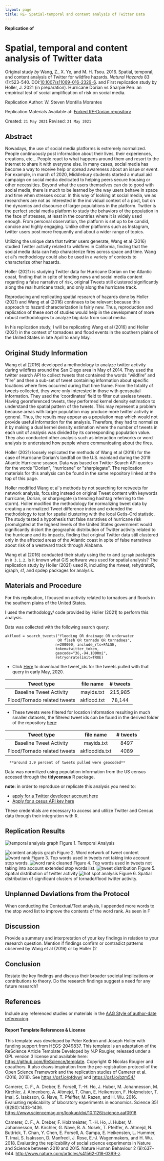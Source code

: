 ```yaml
---
layout: page
title: RE- Spatial-temporal and content analysis of Twitter Data
---
```



**Replication of**
# Spatial, temporal and content analysis of Twitter data

Original study *by* Wang, Z., X. Ye, and M. H. Tsou. 2016. Spatial, temporal, and content analysis of Twitter for wildfire hazards. *Natural Hazards* 83 (1):523–540. DOI:[10.1007/s11069-016-2329-6](https://doi.org/10.1007/s11069-016-2329-6).
and
First replication study by Holler, J. 2021 (in preparation). Hurricane Dorian vs Sharpie Pen: an empirical test of social amplification of risk on social media.

Replication Author:
W. Steven Montilla Morantes

Replication Materials Available at: [Forked RE-Dorian repository](https://github.com/stevenmontilla/RE-Dorian)

Created: `21 May 2021`
Revised: `21 May 2021`

## Abstract

Nowadays, the use of social media platforms is extremely normalized. People continuously post information about their lives, their experiences, creations, etc... People react to what happens around them and resort to the internet to share it with everyone else. In many cases, social media has become a  way to receive help or spread awareness about an issue or event. For example, in march of 2020, Middlebury students started a mutual aid campaign on social media dedicated to helping peers secure housing or other necessities. Beyond what the users themselves can do to good with social media, there is much to be learned by the way users behave in space and time when stresses occur. In this way of looking at social media, we as researchers are not as interested in the individual context of a post, but on the dynamics and discourse of larger populations in the platform. Twitter is the perfect social media platform to study the behaviors of the population in the face of stresses, at least in the countries where it is widely used enough. From personal observation, the platform is set up to be candid, concise and highly engaging. Unlike other platforms such as Instagram, twitter users post more frequently and about a wider range of topics.

Utilizing the unique data that twitter users generate, Wang et al (2016) studied Twitter activity related to wildfires in California, finding that the social media data can help characterize fires across space and time. Wang et al's methodology could also be used in a variety of contexts to characterize other hazards.

Holler (2021) is studying Twitter data for Hurricane Dorian on the Atlantic coast, finding that in spite of tending news and social media content regarding a false narrative of risk, original Tweets still clustered significantly along the real hurricane track, and only along the hurricane track.

Reproducing and replicating spatial research of hazards done by Holler (2021) and Wang et al (2016) continues to be relevant because this approach to hazard characterization is fairly new. Thus, reproduction and replication of these sort of studies would help in the development of more robust methodologies to analyze big data from social media.

In his replication study, I will be replicating Wang et al (2016) and Holler (2021) in the context of tornadoes and flood events in the southern plains of the United States in late April to early May.



## Original Study Information

Wang et al (2016) developed a methodology to analyze twitter activity during wildfires around the San Diego area in May of 2014. They used the twitter search API to collect tweets that contained the words “wildfire” and “fire” and then a sub-set of tweet containing information about specific locations where fires occurred during that time frame. From the totality of tweets collected, they were only interested in those with geospatial information. They used the ‘coordinates’ field to filter out useless tweets. Having georeferenced tweets, they performed kernel density estimation to understand the spatial pattern of the tweets. This may represent a problem because areas with larger population may produce more twitter activity in general. Thus, the results may appear as a population map which would not provide useful information for the analysis. Therefore, they had to normalize it by making a dual kernel density estimation where the number of tweets in each unit of analysis was divided by its corresponding population value. They also conducted other analysis such as interaction networks or word analysis to understand how people where communicating about the fires.

Holler (2021) loosely replicated the methods of Wang et al (2016) for the case of Hurricane Dorian's landfall on the U.S. mainland during the 2019 Atlantic Hurricane season. Data was based on Twitter Search API queries for the words "Dorian", "hurricane" or "sharpiegate". The replication materials for this analysis can be found in the same repository linked at the top of this page.

Holler modified Wang et al's methods by not searching for retweets for network analysis, focusing instead on original Tweet content with keywords hurricane, Dorian, or sharpiegate (a trending hashtag referring to the storm). Holler modified the methodology for normalizing tweet data by creating a normalized Tweet difference index and extended the methodology to test for spatial clustering with the local Getis-Ord statistic. The study tested a hypothesis that false narratives of hurricane risk promulgated at the highest levels of the United States government would significantly distort the geographic distribution of Twitter activity related to the hurricane and its impacts, finding that original Twitter data still clustered only in the affected areas of the Atlantic coast in spite of false narratives about risk of a westward track through Alabama.

Wang et al (2016) conducted their study using the `tm` and `igraph` packages in `R 3.1.2`. Is it known what GIS software was used for spatial analysis?
The replication study by Holler (2021) used R, including the rtweet, rehydratoR, igraph, sf, and spdep packages for analysis.

## Materials and Procedure

For this replication, I focused on activity related to tornadoes and floods in the southern plains of the United States.

I used the methodology/ code provided by Holler (2021) to perform this analysis.

Data was collected with the following search query:
```
akflood = search_tweets("flooding OR drainage OR underwater
                        OR flash OR tornado OR tornadoes",
                       n=200000, include_rts=FALSE,
                       token=twitter_token,
                       geocode="36,-94,1000mi",
                       retryonratelimit=TRUE)
```                       
- Click [Here](https://github.com/stevenmontilla/RE-Dorian/tree/main/data/raw/public) to download the tweet_ids for the tweets pulled with that query in early May, 2020.  


|          **Tweet type**          |  **file name**  | **# tweets** |
|:----------------------------:|:-----------:|:--------:|
|    Baseline Tweet Activity   |  mayids.txt | 215,985  |
| Flood/Tornado related tweets | akflood.txt | 78,144   |


- These tweets were filtered for location information resulting in much smaller datasets, the filtered tweet ids can be found in the derived folder of the repository [here](https://github.com/stevenmontilla/RE-Dorian/tree/main/data/derived/public):

|          **Tweet type**          |  **file name**  | **# tweets** |
|:----------------------------:|:-----------:|:--------:|
|    Baseline Tweet Activity   |  mayids.txt | 8497  |
| Flood/Tornado related tweets | akfloodids.txt | 4089   |


      **around 3.9 percent of tweets pulled were geocoded**

Data was normilized using population information from the US census accesed through the **tidycensus** R package.

**note**: in order to reproduce or replicate this analysis you need to:
  - [apply for a Twitter developer account here](https://developer.twitter.com/en/apply-for-access)
  - [Apply for a cesus API key here](https://api.census.gov/data/key_signup.html)

These credentials are necessary to access and utilize Twitter and Census data through their integration with R.


## Replication Results


![temporal analysis graph](./results/figures/tweets_by_hour_akflood.png)
Figure 1. Temporal Analysis

![content analysis graph](./results/figures/word_network_akflood.png)
Figure 2. Word network of tweet content
![word rank](./results/figures/word_rank.png)
Figure 3. Top words used in tweets not taking into account stop words.
![word rank cleaned](./results/figures/word_rank_cleaned.png)
Figure 4. Top words used in tweets not taking into account extended stop words list.
![tweet distribution](./results/maps/tweet_distribution.png)
Figure 5. Spatial distribution of twitter activity
![hot spot analysis ](./results/maps/activityclusters.png)
Figure 6. Spatial distribution of significant clusters of tornado/flood twitter activity.

## Unplanned Deviations from the Protocol

When conducting the Contextual/Text analysis, I appended more words to the stop word list to improve the contents of the word rank. As seen in F

## Discussion

Provide a summary and interpretation of your key findings in relation to your research question. Mention if findings confirm or contradict patterns observed by Wang et al (2016) or by Holler (2

## Conclusion

Restate the key findings and discuss their broader societal implications or contributions to theory.
Do the research findings suggest a need for any future research?

## References

Include any referenced studies or materials in the [AAG Style of author-date referencing](https://www.tandf.co.uk//journals/authors/style/reference/tf_USChicagoB.pdf).

####  Report Template References & License

This template was developed by Peter Kedron and Joseph Holler with funding support from HEGS-2049837. This template is an adaptation of the ReScience Article Template Developed by N.P Rougier, released under a GPL version 3 license and available here: https://github.com/ReScience/template. Copyright © Nicolas Rougier and coauthors. It also draws inspiration from the pre-registration protocol of the Open Science Framework and the replication studies of Camerer et al. (2016, 2018). See https://osf.io/pfdyw/ and https://osf.io/bzm54/

Camerer, C. F., A. Dreber, E. Forsell, T.-H. Ho, J. Huber, M. Johannesson, M. Kirchler, J. Almenberg, A. Altmejd, T. Chan, E. Heikensten, F. Holzmeister, T. Imai, S. Isaksson, G. Nave, T. Pfeiffer, M. Razen, and H. Wu. 2016. Evaluating replicability of laboratory experiments in economics. Science 351 (6280):1433–1436. https://www.sciencemag.org/lookup/doi/10.1126/science.aaf0918.

Camerer, C. F., A. Dreber, F. Holzmeister, T.-H. Ho, J. Huber, M. Johannesson, M. Kirchler, G. Nave, B. A. Nosek, T. Pfeiffer, A. Altmejd, N. Buttrick, T. Chan, Y. Chen, E. Forsell, A. Gampa, E. Heikensten, L. Hummer, T. Imai, S. Isaksson, D. Manfredi, J. Rose, E.-J. Wagenmakers, and H. Wu. 2018. Evaluating the replicability of social science experiments in Nature and Science between 2010 and 2015. Nature Human Behaviour 2 (9):637–644. http://www.nature.com/articles/s41562-018-0399-z.

